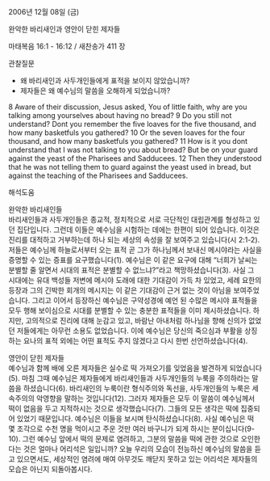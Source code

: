 2006년 12월 08일 (금)

완악한 바리새인과 영안이 닫힌 제자들



마태복음 16:1 - 16:12 / 새찬송가 411 장


관찰질문
- 왜 바리새인과 사두개인들에게 표적을 보이지 않았습니까?
- 제자들은 왜 예수님의 말씀을 오해하게 되었습니까?

8  Aware of their discussion, Jesus asked, You of little faith, why are you talking among yourselves about having no bread? 9  Do you still not understand? Dont you remember the five loaves for the five thousand, and how many basketfuls you gathered? 10  Or the seven loaves for the four thousand, and how many basketfuls you gathered? 11  How is it you dont understand that I was not talking to you about bread? But be on your guard against the yeast of the Pharisees and Sadducees. 12  Then they understood that he was not telling them to guard against the yeast used in bread, but against the teaching of the Pharisees and Sadducees.

해석도움





완악한 바리새인들  
바리새인들과 사두개인들은 종교적, 정치적으로 서로 극단적인 대립관계를 형성하고 있던 집단입니다. 그런데 이들은 예수님을 시험하는 데에는 한편이 되어 있습니다. 이것은 진리를 대적하고 거부하는데 하나 되는 세상의 속성을 잘 보여주고 있습니다(시 2:1-2). 저들은 예수님께 하늘로서부터 오는 표적 곧 그가 하나님께서 보내신 메시야라는 사실을 증명할 수 있는 증표를 요구했습니다(1). 예수님은 이 같은 요구에 대해 “너희가 날씨는 분별할 줄 알면서 시대의 표적은 분별할 수 없느냐?”라고 책망하셨습니다(3). 사실 그 시대에는 유대 백성들 저변에 메시야 도래에 대한 기대감이 가득 차 있었고, 세례 요한의 등장과 그의 긴박한 회개의 메시지는 이 같은 기대감이 근거 없는 것이 아님을 보여주었습니다. 그리고 이어서 등장하신 예수님은 구약성경에 예언 된 수많은 메시야 표적들을 모두 행해 보이심으로 시대를 분별할 수 있는 충분한 표적들을 이미 제시하셨습니다. 하지만, 고의적으로 진리에 대해 눈감고 있고, 바람난 아내처럼 하나님을 향해 신의가 없었던 저들에게는 아무런 소용도 없었습니다. 이에 예수님은 당신의 죽으심과 부활을 상징하는 요나의 표적 외에는 어떤 표적도 주지 않겠다고 다시 한번 선언하셨습니다(4). 

영안이 닫힌 제자들  
예수님과 함께 배에 오른 제자들은 실수로 떡 가져오기를 잊었음을 발견하게 되었습니다(5). 마침 그때 예수님은 제자들에게 바리새인들과 사두개인들의 누룩을 주의하라는 말씀을 하셨습니다(6). 바리새인의 누룩이란 형식주의와 독선을, 사두개인들의 누룩은 세속주의의 악영향을 말하는 것입니다(12). 그러자 제자들은 모두 이 말씀이 예수님께서 떡이 없음을 두고 지적하시는 것으로 생각했습니다(7). 그들의 모든 생각은 떡에 집중되어 있었기 때문입니다. 예수님은 이들을 보시며 탄식하셨습니다(8). 사실 예수님은 떡 몇 조각으로 수천 명을 먹이시고 주운 것만 여러 바구니가 되게 하시는 분이십니다(9-10). 그런 예수님 앞에서 떡의 문제로 염려하고, 그분의 말씀을 떡에 관한 것으로 오인한다는 것은 얼마나 어리석은 일입니까? 오늘 우리의 모습이 전능하신 예수님의 말씀을 듣고 있으면서도, 세상적인 염려에 매여 아무것도 깨닫지 못하고 있는 어리석은 제자들의 모습은 아닌지 되돌아봅시다.